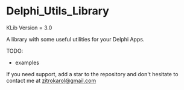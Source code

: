 # Delphi_Utils_Library

KLib Version = 3.0

A library with some useful utilities for your Delphi Apps.

TODO:
  - examples

If you need support, add a star to the repository and don't hesitate to contact me at zitrokarol@gmail.com